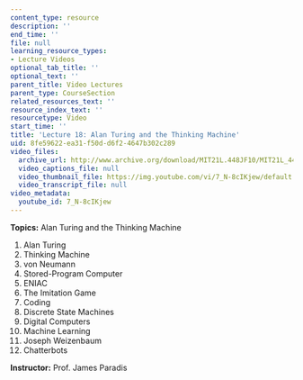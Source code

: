 ```yaml
---
content_type: resource
description: ''
end_time: ''
file: null
learning_resource_types:
- Lecture Videos
optional_tab_title: ''
optional_text: ''
parent_title: Video Lectures
parent_type: CourseSection
related_resources_text: ''
resource_index_text: ''
resourcetype: Video
start_time: ''
title: 'Lecture 18: Alan Turing and the Thinking Machine'
uid: 8fe59622-ea31-f50d-d6f2-4647b302c289
video_files:
  archive_url: http://www.archive.org/download/MIT21L.448JF10/MIT21L_448JF10_lec18_300k.mp4
  video_captions_file: null
  video_thumbnail_file: https://img.youtube.com/vi/7_N-8cIKjew/default.jpg
  video_transcript_file: null
video_metadata:
  youtube_id: 7_N-8cIKjew
---
```


**Topics:** Alan Turing and the Thinking Machine

1.  Alan Turing
2.  Thinking Machine
3.  von Neumann
4.  Stored-Program Computer
5.  ENIAC
6.  The Imitation Game
7.  Coding
8.  Discrete State Machines
9.  Digital Computers
10.  Machine Learning
11.  Joseph Weizenbaum
12.  Chatterbots

**Instructor:** Prof. James Paradis